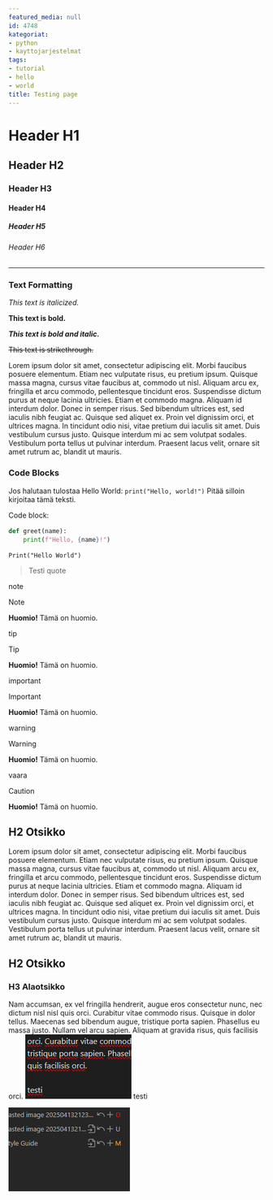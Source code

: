 ```yaml
---
featured_media: null
id: 4748
kategoriat:
- python
- kayttojarjestelmat
tags:
- tutorial
- hello
- world
title: Testing page
---
```


# Header H1

## Header H2

### Header H3

#### Header H4

##### Header H5

###### Header H6

---

### Text Formatting

*This text is italicized.*

**This text is bold.**

***This text is bold and italic.***

~~This text is strikethrough.~~

Lorem ipsum dolor sit amet, consectetur adipiscing elit. Morbi faucibus posuere elementum. Etiam nec vulputate risus, eu pretium ipsum. Quisque massa magna, cursus vitae faucibus at, commodo ut nisl. Aliquam arcu ex, fringilla et arcu commodo, pellentesque tincidunt eros. Suspendisse dictum purus at neque lacinia ultricies. Etiam et commodo magna. Aliquam id interdum dolor. Donec in semper risus. Sed bibendum ultrices est, sed iaculis nibh feugiat ac. Quisque sed aliquet ex. Proin vel dignissim orci, et ultrices magna. In tincidunt odio nisi, vitae pretium dui iaculis sit amet. Duis vestibulum cursus justo. Quisque interdum mi ac sem volutpat sodales. Vestibulum porta tellus ut pulvinar interdum. Praesent lacus velit, ornare sit amet rutrum ac, blandit ut mauris.

### Code Blocks

Jos halutaan tulostaa Hello World: `print("Hello, world!")` Pitää silloin kirjoitaa tämä teksti.

Code block:

```python
def greet(name):
    print(f"Hello, {name}!")

```

```
Print("Hello World")
```

> Testi quote

note
> [!NOTE]
> **Huomio!** Tämä on huomio.


tip
> [!TIP]
> **Huomio!** Tämä on huomio.


important
> [!IMPORTANT]
> **Huomio!** Tämä on huomio.


warning
> [!WARNING]
> **Huomio!** Tämä on huomio.

vaara
> [!CAUTION]
> **Huomio!** Tämä on huomio.

## H2 Otsikko

Lorem ipsum dolor sit amet, consectetur adipiscing elit. Morbi faucibus posuere elementum. Etiam nec vulputate risus, eu pretium ipsum. Quisque massa magna, cursus vitae faucibus at, commodo ut nisl. Aliquam arcu ex, fringilla et arcu commodo, pellentesque tincidunt eros. Suspendisse dictum purus at neque lacinia ultricies. Etiam et commodo magna. Aliquam id interdum dolor. Donec in semper risus. Sed bibendum ultrices est, sed iaculis nibh feugiat ac. Quisque sed aliquet ex. Proin vel dignissim orci, et ultrices magna. In tincidunt odio nisi, vitae pretium dui iaculis sit amet. Duis vestibulum cursus justo. Quisque interdum mi ac sem volutpat sodales. Vestibulum porta tellus ut pulvinar interdum. Praesent lacus velit, ornare sit amet rutrum ac, blandit ut mauris.

## H2 Otsikko
### H3 Alaotsikko

Nam accumsan, ex vel fringilla hendrerit, augue eros consectetur nunc, nec dictum nisl nisl quis orci. Curabitur vitae commodo risus. Quisque in dolor tellus. Maecenas sed bibendum augue, tristique porta sapien. Phasellus eu massa justo. Nullam vel arcu sapien. Aliquam at gravida risus, quis facilisis orci.
![](../Kuvat/Pasted%20image%2020250413212559.png)
testi

![](Kuvat/Pasted%20image%2020250413212617.png)